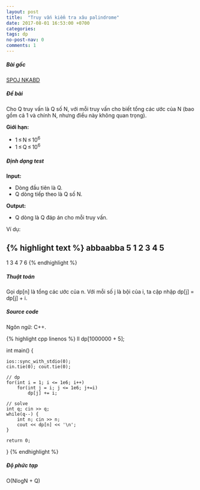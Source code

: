 ```yaml
---
layout: post
title:  "Truy vấn kiểm tra xâu palindrome"
date: 2017-08-01 16:53:00 +0700
categories:
tags: dp
no-post-nav: 0
comments: 1
---
```

##### **Bài gốc**
[SPOJ NKABD](http://vn.spoj.com/problems/NKABD/)

##### **Đề bài**
Cho Q truy vấn là Q số N, với mỗi truy vấn cho biết tổng các ước của N (bao gồm cả 1 và chính N, nhưng điều này không quan trọng).

**Giới hạn:**

* 1 ≤ N ≤ 10<sup>6</sup>
* 1 ≤ Q ≤ 10<sup>6</sup>

##### **Định dạng test**
**Input:**

* Dòng đầu tiên là Q.
* Q dòng tiếp theo là Q số N.

**Output:**
* Q dòng là Q đáp án cho mỗi truy vấn.

Ví dụ:

{% highlight text %}
abbaabba
5
1
2
3
4
5
---
1
3
4
7
6
{% endhighlight %}

##### **Thuật toán**

Gọi dp[n] là tổng các ước của n. Với mỗi số j là bội của i, ta cập nhập dp[j] = dp[j] + i.

##### **Source code**

Ngôn ngữ: C++.

{% highlight cpp linenos %}
ll dp[1000000 + 5];

int main() {

    ios::sync_with_stdio(0);
    cin.tie(0); cout.tie(0);

    // dp
    for(int i = 1; i <= 1e6; i++)
        for(int j = i; j <= 1e6; j+=i)
            dp[j] += i;

    // solve
    int q; cin >> q;
    while(q--) {
        int n; cin >> n;
        cout << dp[n] << '\n';
    }

    return 0;
}
{% endhighlight %}

##### **Độ phức tạp**
O(NlogN + Q)
